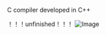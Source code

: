 C compiler developed in C++

！！！unfinished！！！
![Image](https://github.com/WuLynLinux/C_Complier_Project/images/1.png)
